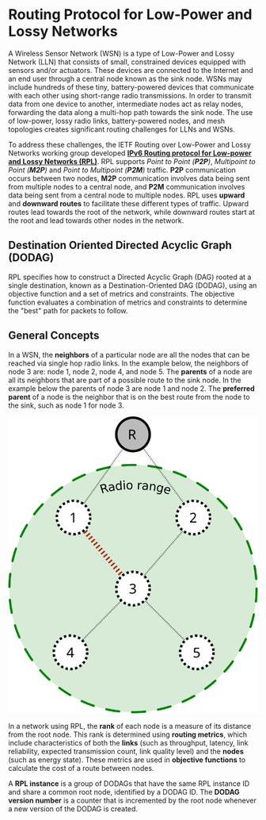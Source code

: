# Routing Protocol for Low-Power and Lossy Networks

A Wireless Sensor Network (WSN) is a type of Low-Power and Lossy Network (LLN) that consists of small, constrained devices equipped with sensors and/or actuators. These devices are connected to the Internet and an end user through a central node known as the sink node. WSNs may include hundreds of these tiny, battery-powered devices that communicate with each other using short-range radio transmissions. In order to transmit data from one device to another, intermediate nodes act as relay nodes, forwarding the data along a multi-hop path towards the sink node. The use of low-power, lossy radio links, battery-powered nodes, and mesh topologies creates significant routing challenges for LLNs and WSNs.

To address these challenges, the IETF Routing over Low-Power and Lossy Networks working group developed [**IPv6 Routing protocol for Low-power and Lossy Networks (RPL)**](https://datatracker.ietf.org/doc/html/rfc6550). RPL supports *Point to Point (**P2P**)*, *Multipoint to Point (**M2P**)*
and *Point to Multipoint (**P2M**)* traffic. **P2P** communication occurs between two nodes, **M2P** communication involves data being sent from multiple nodes to a central node, and **P2M** communication involves data being sent from a central node to multiple nodes. RPL uses **upward** and **downward routes** to facilitate these different types of traffic. Upward routes lead towards the root of the network, while downward routes start at the root and lead towards other nodes in the network.

## Destination Oriented Directed Acyclic Graph (DODAG)

RPL specifies how to construct a Directed Acyclic Graph (DAG) rooted at a single destination, known as a Destination-Oriented DAG (DODAG), using an objective function and a set of metrics and constraints. The objective function evaluates a combination of metrics and constraints to determine the "best" path for packets to follow.

## General Concepts ##

In a WSN, the **neighbors** of a particular node are all the nodes that can be reached via single hop radio links. In the example below, the neighbors of node 3 are: node 1, node 2, node 4, and node 5. The **parents** of a node are all its neighbors that are part of a possible route to the sink node. In the example below the parents of node 3 are node 1 and node 2. The **preferred parent** of a node is the neighbor that is on the best route from the node to the sink, such as node 1 for node 3.  

![Empty RPL network](assets/rpl_intro/rpl_intro1.svg)

In a network using RPL, the **rank** of each node is a measure of its distance from the root node. This rank is determined using **routing metrics**, which include characteristics of both the **links** (such as throughput, latency, link reliability, expected transmission count, link quality level) and the **nodes** (such as energy state). These metrics are used in **objective functions** to calculate the cost of a route between nodes. 

A **RPL instance** is a group of DODAGs that have the same RPL instance ID and share a common root node, identified by a DODAG ID. The **DODAG version number** is a counter that is incremented by the root node whenever a new version of the DODAG is created.




